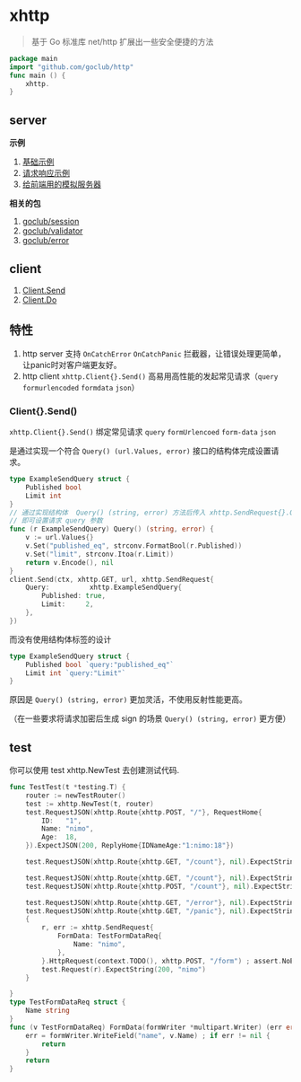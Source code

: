 # xhttp

> 基于 Go 标准库 net/http 扩展出一些安全便捷的方法

```go
package main
import "github.com/goclub/http"
func main () {
    xhttp.
}
```


## server

**示例**

1. [基础示例](./example/internal/basic/main.go)
1. [请求响应示例](./example/internal/request_response/main.go)
1. [给前端用的模拟服务器](./example/internal/mock/main.go)

**相关的包**

1. [goclub/session](https://github.com/goclub/session)
2. [goclub/validator](https://github.com/goclub/validator)
3. [goclub/error](https://github.com/goclub/error)

## client

1. [Client.Send](https://pkg.go.dev/github.com/goclub/http#Client.Send)
2. [Client.Do](https://pkg.go.dev/github.com/goclub/http#Client.Do)


## 特性
1. http server 支持 `OnCatchError` `OnCatchPanic` 拦截器，让错误处理更简单，让panic时对客户端更友好。
2. http client  `xhttp.Client{}.Send()` 高易用高性能的发起常见请求（`query` `formurlencoded` `formdata` `json`）


### Client{}.Send()

`xhttp.Client{}.Send()` 绑定常见请求 `query` `formUrlencoed` `form-data` `json`
 
是通过实现一个符合 `Query() (url.Values, error)` 接口的结构体完成设置请求。

```go
type ExampleSendQuery struct {
	Published bool
	Limit int
}
// 通过实现结构体  Query() (string, error) 方法后传入 xhttp.SendRequest{}.Query
// 即可设置请求 query 参数
func (r ExampleSendQuery) Query() (string, error) {
	v := url.Values{}
	v.Set("published_eq", strconv.FormatBool(r.Published))
	v.Set("limit", strconv.Itoa(r.Limit))
	return v.Encode(), nil
}
client.Send(ctx, xhttp.GET, url, xhttp.SendRequest{
    Query:          xhttp.ExampleSendQuery{
        Published: true,
        Limit:     2,
    },
})
```

而没有使用结构体标签的设计
 
```go
type ExampleSendQuery struct {
    Published bool `query:"published_eq"`
    Limit int `query:"Limit"`
}
```

原因是  `Query() (string, error)` 更加灵活，不使用反射性能更高。

（在一些要求将请求加密后生成 sign 的场景 `Query() (string, error)` 更方便）

## test

你可以使用 test xhttp.NewTest 去创建测试代码.

```go
func TestTest(t *testing.T) {
	router := newTestRouter()
	test := xhttp.NewTest(t, router)
	test.RequestJSON(xhttp.Route{xhttp.POST, "/"}, RequestHome{
		ID:   "1",
		Name: "nimo",
		Age:  18,
	}).ExpectJSON(200, ReplyHome{IDNameAge:"1:nimo:18"})

	test.RequestJSON(xhttp.Route{xhttp.GET, "/count"}, nil).ExpectString(200, "1")

	test.RequestJSON(xhttp.Route{xhttp.GET, "/count"}, nil).ExpectString(200, "2")
	test.RequestJSON(xhttp.Route{xhttp.POST, "/count"}, nil).ExpectString(405, "")

	test.RequestJSON(xhttp.Route{xhttp.GET, "/error"}, nil).ExpectString(500, "error")
	test.RequestJSON(xhttp.Route{xhttp.GET, "/panic"}, nil).ExpectString(500, "panic")
	{
		r, err := xhttp.SendRequest{
			FormData: TestFormDataReq{
				Name: "nimo",
			},
		}.HttpRequest(context.TODO(), xhttp.POST, "/form") ; assert.NoError(t, err)
		test.Request(r).ExpectString(200, "nimo")
	}

}
type TestFormDataReq struct {
	Name string
}
func (v TestFormDataReq) FormData(formWriter *multipart.Writer) (err error) {
	err = formWriter.WriteField("name", v.Name) ; if err != nil {
	    return
	}
	return
}
```
